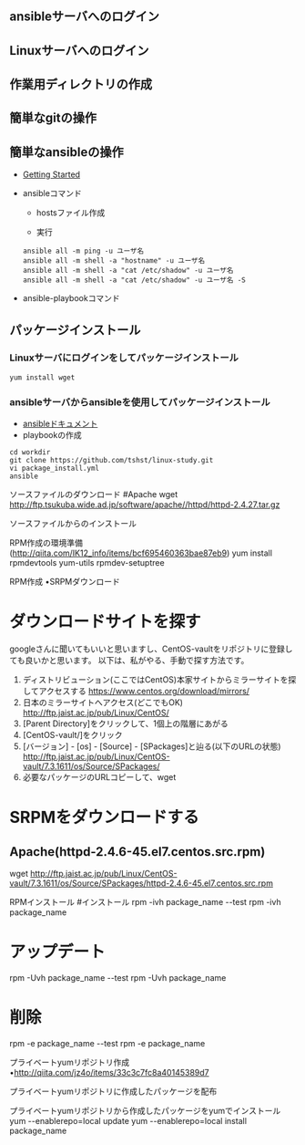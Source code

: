 # 

## ansibleサーバへのログイン
## Linuxサーバへのログイン
## 作業用ディレクトリの作成
## 簡単なgitの操作
## 簡単なansibleの操作
- [Getting Started](http://docs.ansible.com/ansible/latest/intro_getting_started.html)
- ansibleコマンド
    - hostsファイル作成

    - 実行

    ```
    ansible all -m ping -u ユーザ名
    ansible all -m shell -a "hostname" -u ユーザ名
    ansible all -m shell -a "cat /etc/shadow" -u ユーザ名
    ansible all -m shell -a "cat /etc/shadow" -u ユーザ名 -S
    ```
- ansible-playbookコマンド

## パッケージインストール
### Linuxサーバにログインをしてパッケージインストール

```
yum install wget
```

### ansibleサーバからansibleを使用してパッケージインストール
- [ansibleドキュメント](http://docs.ansible.com/ansible/latest/yum_module.html)
- playbookの作成

```
cd workdir
git clone https://github.com/tshst/linux-study.git
vi package_install.yml
ansible
```

ソースファイルのダウンロード
#Apache
wget http://ftp.tsukuba.wide.ad.jp/software/apache//httpd/httpd-2.4.27.tar.gz



ソースファイルからのインストール

RPM作成の環境準備(http://qiita.com/IK12_info/items/bcf695460363bae87eb9)
yum install rpmdevtools yum-utils
rpmdev-setuptree


RPM作成
•SRPMダウンロード
# ダウンロードサイトを探す
googleさんに聞いてもいいと思いますし、CentOS-vaultをリポジトリに登録しても良いかと思います。
以下は、私がやる、手動で探す方法です。
1. ディストリビューション(ここではCentOS)本家サイトからミラーサイトを探してアクセスする
https://www.centos.org/download/mirrors/
2. 日本のミラーサイトへアクセス(どこでもOK)
http://ftp.jaist.ac.jp/pub/Linux/CentOS/
3. [Parent Directory]をクリックして、1個上の階層にあがる
4. [CentOS-vault/]をクリック
5. [バージョン] - [os] - [Source] - [SPackages]と辿る(以下のURLの状態)
http://ftp.jaist.ac.jp/pub/Linux/CentOS-vault/7.3.1611/os/Source/SPackages/
6. 必要なパッケージのURLコピーして、wget

# SRPMをダウンロードする
## Apache(httpd-2.4.6-45.el7.centos.src.rpm)
wget http://ftp.jaist.ac.jp/pub/Linux/CentOS-vault/7.3.1611/os/Source/SPackages/httpd-2.4.6-45.el7.centos.src.rpm

RPMインストール
#インストール
rpm -ivh package_name --test
rpm -ivh package_name
# アップデート
rpm -Uvh package_name --test
rpm -Uvh package_name
# 削除
rpm -e package_name --test
rpm -e package_name

プライベートyumリポジトリ作成
•http://qiita.com/jz4o/items/33c3c7fc8a40145389d7


プライベートyumリポジトリに作成したパッケージを配布


プライベートyumリポジトリから作成したパッケージをyumでインストール
yum --enablerepo=local update
yum --enablerepo=local install package_name

